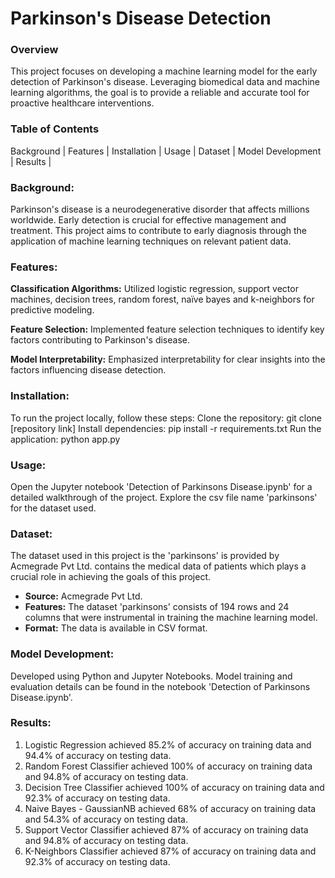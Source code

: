 # Parkinson's Disease Detection
### Overview
This project focuses on developing a machine learning model for the early detection of Parkinson's disease. Leveraging biomedical data and machine learning algorithms, the goal is to provide a reliable and accurate tool for proactive healthcare interventions.

### Table of Contents 
Background |
Features |
Installation |
Usage |
Dataset |
Model Development |
Results |

### Background: 
Parkinson's disease is a neurodegenerative disorder that affects millions worldwide. Early detection is crucial for effective management and treatment. This project aims to contribute to early diagnosis through the application of machine learning techniques on relevant patient data.

### Features:
**Classification Algorithms:** Utilized logistic regression, support vector machines, decision 
trees, random forest, naïve bayes and k-neighbors for predictive modeling.

**Feature Selection:** Implemented feature selection techniques to identify key factors contributing to Parkinson's disease.

**Model Interpretability:** Emphasized interpretability for clear insights into the factors influencing disease detection.
### Installation:
To run the project locally, follow these steps:
Clone the repository: git clone [repository link]
Install dependencies: pip install -r requirements.txt
Run the application: python app.py

### Usage:
Open the Jupyter notebook 'Detection of Parkinsons Disease.ipynb' for a detailed walkthrough of the project.
Explore the csv file name 'parkinsons' for the dataset used.

### Dataset:
The dataset used in this project is the 'parkinsons' is provided by Acmegrade Pvt Ltd. contains the medical data of patients which plays a crucial role in achieving the goals of this project.
- **Source:** Acmegrade Pvt Ltd.
- **Features:** The dataset 'parkinsons' consists of 194 rows and 24 columns that were instrumental in training the machine learning model.
- **Format:** The data is available in CSV format.

### Model Development:
Developed using Python and Jupyter Notebooks.
Model training and evaluation details can be found in the notebook 'Detection of Parkinsons Disease.ipynb'.
### Results:
1. Logistic Regression achieved 85.2% of accuracy on training data and 94.4% of accuracy on testing data.
2. Random Forest Classifier achieved 100% of accuracy on training data and 94.8% of accuracy on testing data.
3. Decision Tree Classifier achieved 100% of accuracy on training data and 92.3% of accuracy on testing data.
4. Naive Bayes - GaussianNB achieved 68% of accuracy on training data and 54.3% of accuracy on testing data.
5. Support Vector Classifier achieved 87% of accuracy on training data and 94.8% of accuracy on testing data.
6. K-Neighbors Classifier achieved 87% of accuracy on training data and 92.3% of accuracy on testing data.

